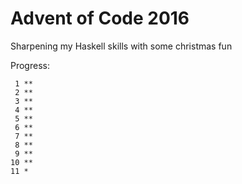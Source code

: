 # Advent of Code 2016

Sharpening my Haskell skills with some christmas fun

Progress:
```
 1 **
 2 **
 3 **
 4 **
 5 **
 6 **
 7 **
 8 **
 9 **
10 **
11 *
```
